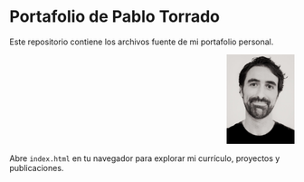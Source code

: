 # Portafolio de Pablo Torrado

Este repositorio contiene los archivos fuente de mi portafolio personal.

<p align="right">
  <img src="imagenes/personalpic.jpg" alt="Foto de Pablo Torrado" width="120">
</p>

Abre `index.html` en tu navegador para explorar mi currículo, proyectos y publicaciones.
